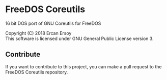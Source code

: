 # FreeDOS Coreutils

16 bit DOS port of GNU Coreutils for FreeDOS

Copyright (C) 2018 Ercan Ersoy<br>
This software is licensed under GNU General Public License version 3.

## Contribute

If you want to contribute to this project, you can make a pull request to the FreeDOS Coreutils repository.
